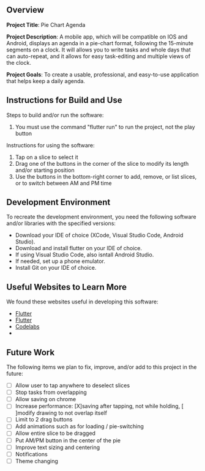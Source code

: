 ## Overview

**Project Title**:
Pie Chart Agenda

**Project Description**:
A mobile app, which will be compatible on IOS and Android, displays an agenda in a pie-chart format, following the 15-minute segments on a clock. It will allows you to write tasks and whole days that can auto-repeat, and it allows for easy task-editing and multiple views of the clock.

**Project Goals**:
To create a usable, professional, and easy-to-use application that helps keep a daily agenda.

## Instructions for Build and Use

Steps to build and/or run the software:

1. You must use the command "flutter run" to run the project, not the play button

Instructions for using the software:

1. Tap on a slice to select it
2. Drag one of the buttons in the corner of the slice to modify its length and/or starting position
3. Use the buttons in the bottom-right corner to add, remove, or list slices, or to switch between AM and PM time

## Development Environment 

To recreate the development environment, you need the following software and/or libraries with the specified versions:

* Download your IDE of choice (XCode, Visual Studio Code, Android Studio).
* Download and install flutter on your IDE of choice.
* If using Visual Studio Code, also isntall Android Studio.
* If needed, set up a phone emulator.
* Install Git on your IDE of choice.

## Useful Websites to Learn More

We found these websites useful in developing this software:

* [Flutter](https://api.flutter.dev/flutter/animation/ReverseAnimation/addListener.html)
* [Flutter](https://pub.dev/documentation/flutter_polygon_clipper/latest/)
* [Codelabs](https://codelabs.developers.google.com/codelabs/flutter-codelab-first#0)
*

## Future Work

The following items we plan to fix, improve, and/or add to this project in the future:

* [ ] Allow user to tap anywhere to deselect slices
* [ ] Stop tasks from overlapping
* [ ] Allow saving on chrome
* [ ] Increase performance: [X]saving after tapping, not while holding, [ ]modify drawing to not overlap itself
* [ ] Limit to 2 drag buttons
* [ ] Add animations such as for loading / pie-switching
* [ ] Allow entire slice to be dragged
* [ ] Put AM/PM button in the center of the pie
* [ ] Improve text sizing and centering
* [ ] Notifications
* [ ] Theme changing